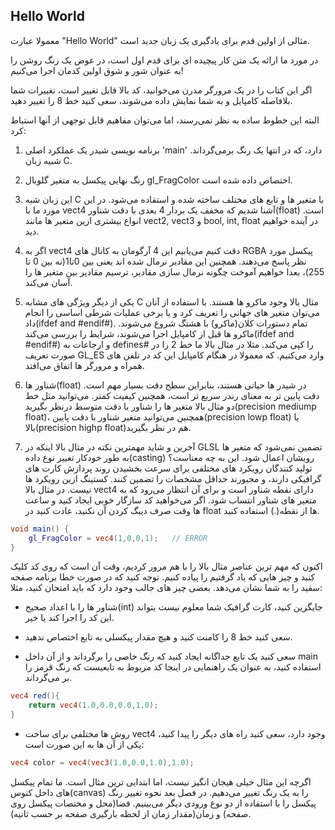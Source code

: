 ## Hello World

معمولا عبارت "Hello World" مثالی از اولین قدم برای یادگیری یک زبان جدید است.

در مورد ما ارائه یک متن کار پیچیده ای برای قدم اول است، در عوض یک رنگ روشن را به عنوان شور و شوق اولین کدمان اجرا می‌کنیم!

<div class="codeAndCanvas" data="hello_world.frag"></div>

اگر این کتاب را در یک مرورگر مدرن می‌خوانید، کد بالا قابل تغییر است، تغییرات شما بلافاصله کامپایل و به شما نمایش داده می‌شوند، سعی کنید خط 8 را تغییر دهید.

البته این خطوط ساده به نظر نمی‌رسند، اما می‌توان مفاهیم قابل توجهی از آنها استباط کرد:

1. برنامه نویسی شیدر یک عملکرد اصلی 'main' دارد، که در انتها یک رنگ برمی‌گرداند. شبیه زبان C.

2. رنگ نهایی پیکسل به متغیر گلوبال gl_FragColor اختصاص داده شده است.

3. این زبان شبه C با متغیر ها و تابع های مختلف ساخته شده و استفاده می‌شود. در این مورد ما با vect4 آشنا شدیم که مخفف یک بردار 4 بعدی با دقت شناور(float) است. انواع بیشتری ازین متغیر ها مانند vect2, vect3 و bool, int, float در آینده خواهیم دید.

4. اگر به vect4 دقت کنیم می‌یابیم این 4 آرگومان به کانال های RGBA پیکسل مورد نظر پاسخ می‌دهند. همچنین این مقادیر نرمال شده اند یعنی بین 0تا1(نه بین 0 تا 255)، بعدا خواهیم آموخت چگونه نرمال سازی مقادیر، ترسیم مقادیر بین متغیر ها را آسان می‌کند.

5. یکی از دیگر ویژگی های مشابه C مثال بالا وجود ماکرو ها هستند. با استفاده از آنان می‌توان متغیر های جهانی را تعریف کرد و یا برخی عملیات شرطی اساسی را انجام داد(ifdef and #endif#). تمام دستورات کلان(ماکرو) با هشتگ شروع می‌شوند. ماکرو ها قبل از کامپایل اجرا می‌شوند، شرایط را بررسی می‌کند(ifdef and #endif#) و ارجاعات به defines# را کپی می‌کند. مثلا در مثال بالا ما خط 2 را در صورت تعریف GL_ES وارد می‌کنیم. که معمولا در هنگام کامپایل این کد در تلفن های همراه و مرورگر ها اتفاق می‌افتد.

6. شناور ها(float) در شیدر ها حیاتی هستند، بنابراین سطح دقت بسیار مهم است. دقت پایین تر به معنای رندر سریع تر است، همچنین کیفیت کمتر. می‌توانید مثل خط دو مثال بالا متغیر ها را شناور با دقت متوسط درنظر بگیرید(precision mediump float)، همچنین می‌توانید متغیر شناور با دقت پایین(precision lowp float) یا بالا(precision highp float)هم در نظر بگیرید.

7. آخرین و شاید مهمترین نکته در مثال بالا اینکه در GLSL تضمین نمی‌شود که متغیر ها به طور خودکار تغییر نوع داده(casting) رویشان اعمال شود. این به چه معناست؟ تولید کنندگان رویکرد های مختلفی برای سرعت بخشیدن روند پردازش کارت های گرافیکی دارند، و مجبورند حداقل مشخصات را تضمین کنند. کستینگ ازین رویکرد ها نیست. در مثال بالا vect4 دارای نقطه شناور است و برای آن انتظار می‌رود که به متغیر های شناور انتساب شود. اگر می‌خواهید کد سازگار خوبی ایجاد کنید و ساعت ها وقت صرف دیبگ کردن آن نکنید، عادت کنید در float ها از نقطه(.) استفاده کنید.

```glsl
void main() {
    gl_FragColor = vec4(1,0,0,1);	// ERROR
}
```

اکنون که مهم ترین عناصر مثال بالا را با هم مرور کردیم، وقت آن است که روی کد کلیک کنید و چیز هایی که یاد گرفتیم را پیاده کنیم. توجه کنید که در صورت خطا برنامه صفحه سفید را به شما نشان می‌دهد. بعضی چیز های جالب وجود دارد که باید امتحان کنید، مثلا:

* شناور ها را با اعداد صحیح(int) جایگزین کنید، کارت گرافیک شما معلوم نیست بتواند این کد را اجرا کند یا خیر.

* سعی کنید خط 8 را کامنت کنید و هیچ مقدار پیکسلی به تابع اختصاص ندهید.

* سعی کنید یک تابع جداگانه ایجاد کنید که رنگ خاصی را برگرداند و از آن داخل main استفاده کنید، به عنوان یک راهنمایی در اینجا کد مربوط به تابعیست که رنگ قرمز را بر می‌گرداند.

```glsl
vec4 red(){
    return vec4(1.0,0.0,0.0,1.0);
}
```

* روش ها مختلفی برای ساخت vect4 وجود دارد، سعی کنید راه های دیگر را پیدا کنید، یکی از آن ها به این صورت است:

```glsl
vec4 color = vec4(vec3(1.0,0.0,1.0),1.0);
```

اگرچه این مثال خیلی هیجان انگیز نیست، اما ابتدایی ترین مثال است. ما تمام پیکسل های داخل کنوس(canvas) را به یک رنگ تغییر می‌دهیم. در فصل بعد نحوه تغییر رنگ پیکسل را با استفاده از دو نوع ورودی دیگر می‌بینیم. فضا(محل و مختصات پیکسل روی صفحه) و زمان(مقدار زمان از لحظه بارگیری صفحه بر حسب ثانیه).
